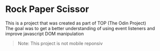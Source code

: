 
# Rock Paper Scissor

This is a project that was created as part of TOP (The Odin Project)<br>
The goal was to get a better understanding of using event listeners and improve javascript DOM manipulation 

> Note: This project is not mobile reponsiv 




